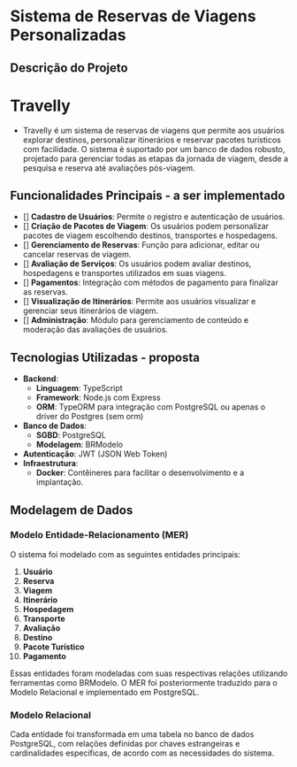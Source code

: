 # **Sistema de Reservas de Viagens Personalizadas**

## **Descrição do Projeto**

# Travelly

- Travelly é um sistema de reservas de viagens que permite aos usuários explorar destinos, personalizar itinerários e reservar pacotes turísticos com facilidade. O sistema é suportado por um banco de dados robusto, projetado para gerenciar todas as etapas da jornada de viagem, desde a pesquisa e reserva até avaliações pós-viagem.

## **Funcionalidades Principais** - a ser implementado

- [] **Cadastro de Usuários**: Permite o registro e autenticação de usuários.
- [] **Criação de Pacotes de Viagem**: Os usuários podem personalizar pacotes de viagem escolhendo destinos, transportes e hospedagens.
- [] **Gerenciamento de Reservas**: Função para adicionar, editar ou cancelar reservas de viagem.
- [] **Avaliação de Serviços**: Os usuários podem avaliar destinos, hospedagens e transportes utilizados em suas viagens.
- [] **Pagamentos**: Integração com métodos de pagamento para finalizar as reservas.
- [] **Visualização de Itinerários**: Permite aos usuários visualizar e gerenciar seus itinerários de viagem.
- [] **Administração**: Módulo para gerenciamento de conteúdo e moderação das avaliações de usuários.

## **Tecnologias Utilizadas** - proposta

- **Backend**:
  - **Linguagem**: TypeScript
  - **Framework**: Node.js com Express
  - **ORM**: TypeORM para integração com PostgreSQL ou apenas o driver do Postgres (sem orm)
- **Banco de Dados**:
  - **SGBD**: PostgreSQL
  - **Modelagem**: BRModelo
- **Autenticação**: JWT (JSON Web Token)
- **Infraestrutura**:
  - **Docker**: Contêineres para facilitar o desenvolvimento e a implantação.

## **Modelagem de Dados**

### **Modelo Entidade-Relacionamento (MER)**

O sistema foi modelado com as seguintes entidades principais:

1. **Usuário**
2. **Reserva**
3. **Viagem**
4. **Itinerário**
5. **Hospedagem**
6. **Transporte**
7. **Avaliação**
8. **Destino**
9. **Pacote Turístico**
10. **Pagamento**

Essas entidades foram modeladas com suas respectivas relações utilizando ferramentas como BRModelo. O MER foi posteriormente traduzido para o Modelo Relacional e implementado em PostgreSQL.

### **Modelo Relacional**

Cada entidade foi transformada em uma tabela no banco de dados PostgreSQL, com relações definidas por chaves estrangeiras e cardinalidades específicas, de acordo com as necessidades do sistema.
